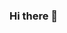 ### Hi there 👋

<!--
**Sifi94/Sifi94** is a ✨ _special_ ✨ repository because its `README.md` (this file) appears on your GitHub profile.

Here are some ideas to get you started:

- 🔭 I’m currently working on ... :school_satchel:
- 🌱 I’m currently learning ... Coding 
- 👯 I’m looking to collaborate on ... Anything I understand (not a lot yet!)
- 🤔 I’m looking for help with ... basic coding in JAVASCRIPT so far
- 💬 Ask me about ... Anything you interested
- 📫 How to reach me: ... Here? I'm pretty new.
- 😄 Pronouns: ... What should I write here? I'm a man.
- ⚡ Fun fact: ... I love sports. :dog: // no otter, beaver, :cry:
-->
